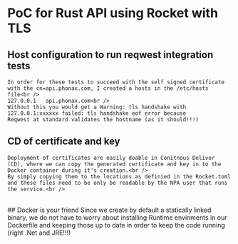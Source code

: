 # PoC for Rust API using Rocket with TLS


## Host configuration to run reqwest integration tests
    In order for these tests to succeed with the self signed certificate with the cn=api.phonax.com, I created a hosts in the /etc/hosts file<br />
    127.0.0.1	api.phonax.com<br />
    Without this you would get a Warning: tls handshake with 127.0.0.1:xxxxxx failed: tls handshake eof error because 
    Reqwest at standard validates the hostname (as it should!!!)

## CD of certificate and key
    Deployment of certificates are easily doable in Conitnous Deliver (CD), where we can copy the generated certificate and key in to the Docker container during it's creation.<br />
    By simply copying them to the locations as definied in the Rocket.toml and these files need to be only be readable by the NPA user that runs the service.<br />
<br />
## Docker is your friend
    Since we create by default a statically linked binary, we do not have to worry about installing Runtime envinments in our Dockerfile and keeping those up to date in order to keep the code running (right .Net and JRE!!!)
    